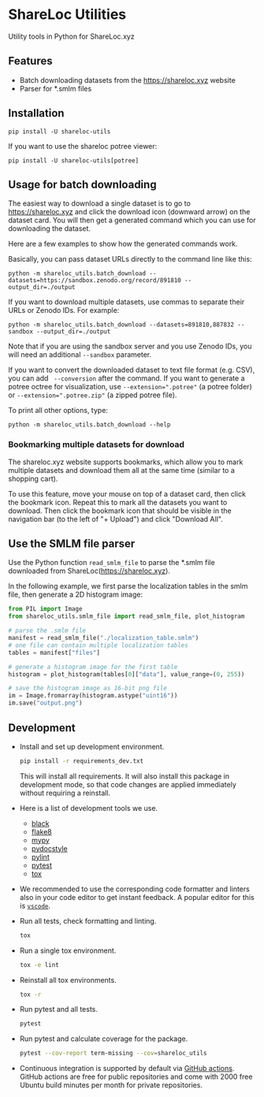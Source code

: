 # ShareLoc Utilities

Utility tools in Python for ShareLoc.xyz

## Features
 - Batch downloading datasets from the https://shareloc.xyz website
 - Parser for *.smlm files


## Installation
```
pip install -U shareloc-utils
```

If you want to use the shareloc potree viewer:

```
pip install -U shareloc-utils[potree]
```

## Usage for batch downloading

The easiest way to download a single dataset is to go to https://shareloc.xyz and click the download icon (downward arrow) on the dataset card.
You will then get a generated command which you can use for downloading the dataset.

Here are a few examples to show how the generated commands work.

Basically, you can pass dataset URLs directly to the command line like this:
```
python -m shareloc_utils.batch_download --datasets=https://sandbox.zenodo.org/record/891810 --output_dir=./output
```

If you want to download multiple datasets, use commas to separate their URLs or Zenodo IDs. For example:
```
python -m shareloc_utils.batch_download --datasets=891810,887832 --sandbox --output_dir=./output
```
Note that if you are using the sandbox server and you use Zenodo IDs, you will need an additional `--sandbox` parameter. 

If you want to convert the downloaded dataset to text file format (e.g. CSV), you can add ` --conversion` after the command. If you want to generate a potree octree for visualization, use `--extension=".potree"` (a potree folder) or `--extension=".potree.zip"` (a zipped potree file). 

To print all other options, type: 
```
python -m shareloc_utils.batch_download --help
```

### Bookmarking multiple datasets for download 

The shareloc.xyz website supports bookmarks, which allow you to mark multiple datasets and download them all at the same time (similar to a shopping cart).

To use this feature, move your mouse on top of a dataset card, then click the bookmark icon. Repeat this to mark all the datasets you want to download. Then click the bookmark icon that should be visible in the navigation bar (to the left of "+ Upload") and click "Download All".

## Use the SMLM file parser

Use the Python function `read_smlm_file`  to parse the *.smlm file downloaded from ShareLoc(https://shareloc.xyz).

In the following example, we first parse the localization tables in the smlm file, then generate a 2D histogram image:
```python
from PIL import Image
from shareloc_utils.smlm_file import read_smlm_file, plot_histogram

# parse the .smlm file
manifest = read_smlm_file("./localization_table.smlm")
# one file can contain multiple localization tables
tables = manifest["files"]

# generate a histogram image for the first table
histogram = plot_histogram(tables[0]["data"], value_range=(0, 255))

# save the histogram image as 16-bit png file
im = Image.fromarray(histogram.astype("uint16"))
im.save("output.png")
```

## Development

- Install and set up development environment.

  ```sh
  pip install -r requirements_dev.txt
  ```

  This will install all requirements.
It will also install this package in development mode, so that code changes are applied immediately without requiring a reinstall.

- Here is a list of development tools we use.
  - [black](https://pypi.org/project/black/)
  - [flake8](https://pypi.org/project/flake8/)
  - [mypy](https://pypi.org/project/mypy/)
  - [pydocstyle](https://pypi.org/project/pydocstyle/)
  - [pylint](https://pypi.org/project/pylint/)
  - [pytest](https://pypi.org/project/pytest/)
  - [tox](https://pypi.org/project/tox/)
  
- We recommended to use the corresponding code formatter and linters also in your code editor to get instant feedback. A popular editor for this is [`vscode`](https://code.visualstudio.com/).
- Run all tests, check formatting and linting.

  ```sh
  tox
  ```

- Run a single tox environment.

  ```sh
  tox -e lint
  ```

- Reinstall all tox environments.

  ```sh
  tox -r
  ```

- Run pytest and all tests.

  ```sh
  pytest
  ```

- Run pytest and calculate coverage for the package.

  ```sh
  pytest --cov-report term-missing --cov=shareloc_utils
  ```

- Continuous integration is supported by default via [GitHub actions](https://help.github.com/en/actions). GitHub actions are free for public repositories and come with 2000 free Ubuntu build minutes per month for private repositories.
